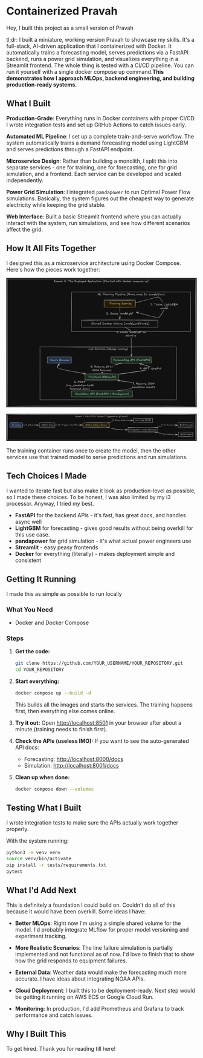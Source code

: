 # Containerized Pravah

Hey, I built this project as a small version of Pravah

tl;dr: I built a miniature, working version Pravah to showcase my skills. It's a full-stack, AI-driven application that I containerized with Docker. It automatically trains a forecasting model, serves predictions via a FastAPI backend, runs a power grid simulation, and visualizes everything in a Streamlit frontend. The whole thing is tested with a CI/CD pipeline. You can run it yourself with a single docker compose up command.**This demonstrates how I approach MLOps, backend engineering, and building production-ready systems.**

## What I Built

**Production-Grade**: Everything runs in Docker containers with proper CI/CD. I wrote integration tests and set up GitHub Actions to catch issues early.

**Automated ML Pipeline**: I set up a complete train-and-serve workflow. The system automatically trains a demand forecasting model using LightGBM and serves predictions through a FastAPI endpoint.

**Microservice Design**: Rather than building a monolith, I split this into separate services - one for training, one for forecasting, one for grid simulation, and a frontend. Each service can be developed and scaled independently.

**Power Grid Simulation**: I integrated `pandapower` to run Optimal Power Flow simulations. Basically, the system figures out the cheapest way to generate electricity while keeping the grid stable.

**Web Interface**: Built a basic Streamlit frontend where you can actually interact with the system, run simulations, and see how different scenarios affect the grid.

## How It All Fits Together

I designed this as a microservice architecture using Docker Compose. Here's how the pieces work together:

![The Application](assets/first-architecture.png)

![CI/CD pipeline](assets/second-architecture.png)

The training container runs once to create the model, then the other services use that trained model to serve predictions and run simulations.

## Tech Choices I Made

I wanted to iterate fast but also make it look as production-level as possible, so I made these choices. To be honest, I was also limited by my i3 processor. Anyway, I tried my best.

- **FastAPI** for the backend APIs - it's fast, has great docs, and handles async well
- **LightGBM** for forecasting - gives good results without being overkill for this use case.
- **pandapower** for grid simulation - it's what actual power engineers use
- **Streamlit** - easy peasy frontends
- **Docker** for everything (literally) - makes deployment simple and consistent

## Getting It Running

I made this as simple as possible to run locally

### What You Need
- Docker and Docker Compose

### Steps
1. **Get the code:**
   ```bash
   git clone https://github.com/YOUR_USERNAME/YOUR_REPOSITORY.git
   cd YOUR_REPOSITORY
   ```

2. **Start everything:**
   ```bash
   docker compose up --build -d
   ```
   This builds all the images and starts the services. The training happens first, then everything else comes online.

3. **Try it out:**
   Open [http://localhost:8501](http://localhost:8501) in your browser after about a minute (training needs to finish first).

4. **Check the APIs (useless IMO):**
   If you want to see the auto-generated API docs:
   - Forecasting: [http://localhost:8000/docs](http://localhost:8000/docs)
   - Simulation: [http://localhost:8001/docs](http://localhost:8001/docs)

5. **Clean up when done:**
   ```bash
   docker compose down --volumes
   ```

## Testing What I Built

I wrote integration tests to make sure the APIs actually work together properly.

With the system running:
```bash
python3 -m venv venv
source venv/bin/activate
pip install -r tests/requirements.txt
pytest
```

## What I'd Add Next

This is definitely a foundation I could build on. Couldn't do all of this because it would have been overkill. Some ideas I have:

- **Better MLOps**: Right now I'm using a simple shared volume for the model. I'd probably integrate MLflow for proper model versioning and experiment tracking.

- **More Realistic Scenarios**: The line failure simulation is partially implemented and not functional as of now. I'd love to finish that to show how the grid responds to equipment failures.

- **External Data**: Weather data would make the forecasting much more accurate. I have ideas about integrating NOAA APIs.

- **Cloud Deployment**: I built this to be deployment-ready. Next step would be getting it running on AWS ECS or Google Cloud Run.

- **Monitoring**: In production, I'd add Prometheus and Grafana to track performance and catch issues.

## Why I Built This

To get hired. Thank you for reading till here!